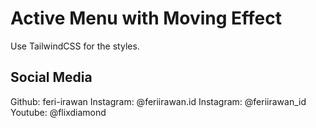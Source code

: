 # Active Menu with Moving Effect

Use TailwindCSS for the styles.

## Social Media
Github: feri-irawan
Instagram: @feriirawan.id
Instagram: @feriirawan_id
Youtube: @flixdiamond